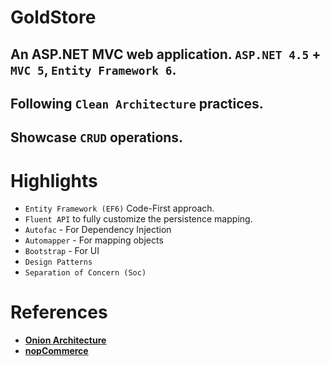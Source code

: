 # GoldStore 
## An ASP.NET MVC web application.  `ASP.NET 4.5` + `MVC 5`, `Entity Framework 6`.
## Following `Clean Architecture` practices.
## Showcase `CRUD` operations.   

# Highlights
* `Entity Framework (EF6)` Code-First approach.
* `Fluent API` to fully customize the persistence mapping.
* `Autofac` - For Dependency Injection
* `Automapper` - For mapping objects
* `Bootstrap` - For UI
* `Design Patterns`
* `Separation of Concern (Soc)`



# References
* [**Onion Architecture**](https://chsakell.com/2015/02/15/asp-net-mvc-solution-architecture-best-practices/)
* [**nopCommerce**](http://www.nopcommerce.com)
 